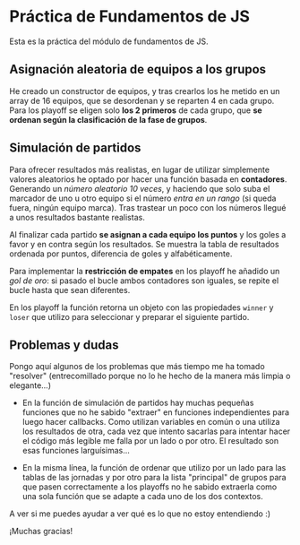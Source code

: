 # Práctica de Fundamentos de JS

Esta es la práctica del módulo de fundamentos de JS.

## Asignación aleatoria de equipos a los grupos

He creado un constructor de equipos, y tras crearlos los he metido en un array de 16 equipos, que se desordenan y se reparten 4 en cada grupo. Para los playoff se eligen solo **los 2 primeros** de cada grupo, que **se ordenan según la clasificación de la fase de grupos**.

## Simulación de partidos

Para ofrecer resultados más realistas, en lugar de utilizar simplemente valores aleatorios he optado por hacer una función basada en **contadores**. Generando un *número aleatorio 10 veces*, y haciendo que solo suba el marcador de uno u otro equipo si el número *entra en un rango* (si queda fuera, ningún equipo marca). Tras trastear un poco con los números llegué a unos resultados bastante realistas.

Al finalizar cada partido **se asignan a cada equipo los puntos** y los goles a favor y en contra según los resultados. Se muestra la tabla de resultados ordenada por puntos, diferencia de goles y alfabéticamente.

Para implementar la **restricción de empates** en los playoff he añadido un *gol de oro*: si pasado el bucle ambos contadores son iguales, se repite el bucle hasta que sean diferentes.

En los playoff la función retorna un objeto con las propiedades ``winner`` y ``loser`` que utilizo para seleccionar y preparar el siguiente partido.


## Problemas y dudas

Pongo aquí algunos de los problemas que más tiempo me ha tomado "resolver" (entrecomillado porque no lo he hecho de la manera más limpia o elegante...)

* En la función de simulación de partidos hay muchas pequeñas funciones que no he sabido "extraer" en funciones independientes para luego hacer callbacks. Como utilizan variables en común o una utiliza los resultados de otra, cada vez que intento sacarlas para intentar hacer el código más legible me falla por un lado o por otro.
El resultado son esas funciones larguísimas...

+ En la misma línea, la función de ordenar que utilizo por un lado para las tablas de las jornadas y por otro para la lista "principal" de grupos para que pasen correctamente a los playoffs no he sabido extraerla como una sola función que se adapte a cada uno de los dos contextos.

A ver si me puedes ayudar a ver qué es lo que no estoy entendiendo :)

¡Muchas gracias!